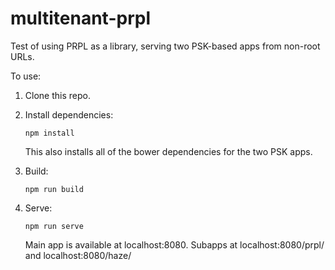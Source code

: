 # multitenant-prpl

Test of using PRPL as a library, serving two PSK-based apps from non-root URLs.

To use:

1.  Clone this repo.
2.  Install dependencies:

        npm install

    This also installs all of the bower dependencies for the two PSK apps.

3.  Build:

        npm run build

4.  Serve:

        npm run serve

    Main app is available at localhost:8080. Subapps at localhost:8080/prpl/ and localhost:8080/haze/

